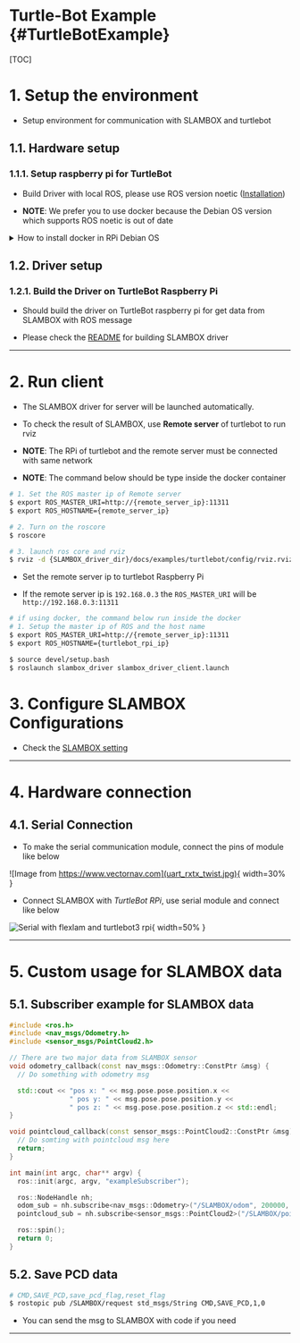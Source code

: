 # Turtle-Bot Example {#TurtleBotExample}

[TOC]


# 1. Setup the environment
- Setup environment for communication with SLAMBOX and turtlebot

## 1.1. Hardware setup

### 1.1.1. Setup raspberry pi for TurtleBot

- Build Driver with local ROS, please use ROS version noetic ([Installation](https://wiki.ros.org/noetic/Installation/Ubuntu))

- **NOTE**: We prefer you to use docker because the Debian OS version which supports ROS noetic is out of date

<details>
<summary>How to install docker in RPi Debian OS</summary>

- [Official Docker installation website](https://docs.docker.com/engine/install/debian/)

1. Uninstall the installed old version docker
```bash
# Uninstall the installed old version Docker
for pkg in docker.io docker-doc docker-compose podman-docker containerd runc; do sudo apt-get remove $pkg; done
```


2. Set up docker's apt repository
```bash
# Add Docker's official GPG key:
sudo apt-get update
sudo apt-get install ca-certificates curl gnupg
sudo install -m 0755 -d /etc/apt/keyrings
curl -fsSL https://download.docker.com/linux/debian/gpg | sudo gpg --dearmor -o /etc/apt/keyrings/docker.gpg
sudo chmod a+r /etc/apt/keyrings/docker.gpg

# Add the repository to Apt sources:
echo \
  "deb [arch="$(dpkg --print-architecture)" signed-by=/etc/apt/keyrings/docker.gpg] https://download.docker.com/linux/debian \
  "$(. /etc/os-release && echo "$VERSION_CODENAME")" stable" | \
  sudo tee /etc/apt/sources.list.d/docker.list > /dev/null
sudo apt-get update
```


3. Install the Docker packages
```bash
sudo apt-get install docker-ce docker-ce-cli containerd.io docker-buildx-plugin docker-compose-plugin
```


4. Verity that the installation is successful by running the `hello-world` image
```bash
sudo docker run hello-world
```


5. Give permission to user to use docker w/o sudo
```bash
# Create the docker group
sudo groupadd docker

# Add your user to the docker group
sudo usermod -aG docker $USER

# Log out and log back in so that your group membership is re-evaluated.
newgrp docker

# Check the authority
docker run hello-world
```


6. (Optional) Install ducker to use docker easier
```bash
curl https://raw.githubusercontent.com/JeiKeiLim/ducker/main/install.sh | bash -s install linux arm64
```
</details>

## 1.2. Driver setup
### 1.2.1. Build the Driver on TurtleBot Raspberry Pi

- Should build the driver on TurtleBot raspberry pi for get data from SLAMBOX with ROS message

- Please check the [README](https://github.com/j-marple-dev/SLAMBOX_driver/blob/main/README.md) for building SLAMBOX driver

-----
# 2. Run client

- The SLAMBOX driver for server will be launched automatically.

- To check the result of SLAMBOX, use **Remote server** of turtlebot to run rviz

- **NOTE**: The RPi of turtlebot and the remote server must be connected with same network

- **NOTE**: The command below should be type inside the docker container

```bash
# 1. Set the ROS master ip of Remote server
$ export ROS_MASTER_URI=http://{remote_server_ip}:11311
$ export ROS_HOSTNAME={remote_server_ip}

# 2. Turn on the roscore
$ roscore

# 3. launch ros core and rviz
$ rviz -d {SLAMBOX_driver_dir}/docs/examples/turtlebot/config/rviz.rviz
```

- Set the remote server ip to turtlebot Raspberry Pi

- If the remote server ip is `192.168.0.3` the `ROS_MASTER_URI` will be `http://192.168.0.3:11311`

```bash
# if using docker, the command below run inside the docker
# 1. Setup the master ip of ROS and the host name
$ export ROS_MASTER_URI=http://{remote_server_ip}:11311
$ export ROS_HOSTNAME={turtlebot_rpi_ip}

$ source devel/setup.bash
$ roslaunch slambox_driver slambox_driver_client.launch
```

# 3. Configure SLAMBOX Configurations
- Check the [SLAMBOX setting](SLAMBOXSetting.html)

---

# 4. Hardware connection
## 4.1. Serial Connection

- To make the serial communication module, connect the pins of module like below

![Image from https://www.vectornav.com](uart_rxtx_twist.jpg){ width=30% }

- Connect SLAMBOX with *TurtleBot RPi*, use serial module and connect like below

![Serial with flexlam and turtlebot3 rpi](turtlebot3-rpi-connection.jpg){ width=50% }

---

# 5. Custom usage for SLAMBOX data

## 5.1. Subscriber example for SLAMBOX data

```cpp
#include <ros.h>
#include <nav_msgs/Odometry.h>
#include <sensor_msgs/PointCloud2.h>

// There are two major data from SLAMBOX sensor
void odometry_callback(const nav_msgs::Odometry::ConstPtr &msg) {
  // Do something with odometry msg

  std::cout << "pos x: " << msg.pose.pose.position.x <<
               " pos y: " << msg.pose.pose.position.y <<
               " pos z: " << msg.pose.pose.position.z << std::endl;
}

void pointcloud_callback(const sensor_msgs::PointCloud2::ConstPtr &msg) {
  // Do somting with pointcloud msg here
  return;
}

int main(int argc, char** argv) {
  ros::init(argc, argv, "exampleSubscriber");

  ros::NodeHandle nh;
  odom_sub = nh.subscribe<nav_msgs::Odometry>("/SLAMBOX/odom", 200000, odometry_callback);
  pointcloud_sub = nh.subscribe<sensor_msgs::PointCloud2>("/SLAMBOX/pointcloud", 200000, pointcloud_callback);

  ros::spin();
  return 0;
}
```

## 5.2. Save PCD data

```bash
# CMD,SAVE_PCD,save_pcd_flag,reset_flag
$ rostopic pub /SLAMBOX/request std_msgs/String CMD,SAVE_PCD,1,0
```
- You can send the msg to SLAMBOX with code if you need

---
